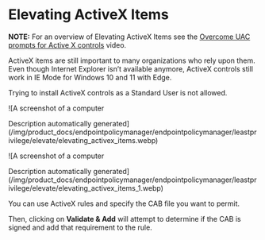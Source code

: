 # Elevating ActiveX Items

**NOTE:** For an overview of Elevating ActiveX Items see the
[Overcome UAC prompts for Active X controls](/docs/endpointpolicymanager/endpointpolicymanager/video/leastprivilege/uacpromptsactivex.md) video.

ActiveX items are still important to many organizations who rely upon them. Even though Internet
Explorer isn’t available anymore, ActiveX controls still work in IE Mode for Windows 10 and 11 with
Edge.

Trying to install ActiveX controls as a Standard User is not allowed.

![A screenshot of a computer

Description automatically
generated](/img/product_docs/endpointpolicymanager/endpointpolicymanager/leastprivilege/elevate/elevating_activex_items.webp)

![A screenshot of a computer

Description automatically
generated](/img/product_docs/endpointpolicymanager/endpointpolicymanager/leastprivilege/elevate/elevating_activex_items_1.webp)

You can use ActiveX rules and specify the CAB file you want to permit.

Then, clicking on **Validate & Add** will attempt to determine if the CAB is signed and add that
requirement to the rule.
